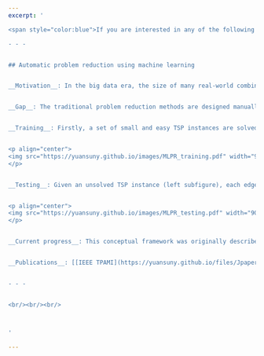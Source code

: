 ```yaml
---
excerpt: '

<span style="color:blue">If you are interested in any of the following projects, feel free to contract me for a discussion or collaboration.</span>

- - - 


## Automatic problem reduction using machine learning


__Motivation__: In the big data era, the size of many real-world combinatorial optimisation problems has increased significantly over the years, making the problems very hard to solve. This project aims to develop innovative problem reduction methods using machine learning to reduce the size of large-scale optimisation problems so that the reduced problems can be solved by existing optimisation algorithms. 


__Gap__: The traditional problem reduction methods are designed manually, relying on the intuition or insights of an expert. In contrast, we will develop innovative machine learning models to automate the process of problem reduction, alleviating the requirement of domain knowledge. The underlying mechanism of the proposed method is illustrated in the context of Travelling Salesman Problem (TSP) as follows. 


__Training__: Firstly, a set of small and easy TSP instances are solved to optimality, with the optimal routes highlighted in yellow in the corresponding graph (left subfigure). Features (e.g. edge weight) are then extracted to characterise each edge in the graphs, and edges are mapped to the feature space as training examples (middle subfigure). Finally, classification algorithms can be used to learn a decision boundary in the feature space to well separate edges that are part of the optimal routes from those which are not (right subfigure). 


<p align="center">
<img src="https://yuansuny.github.io/images/MLPR_training.pdf" width="900" height="180"> 
</p>


__Testing__: Given an unsolved TSP instance (left subfigure), each edge in the corresponding graph is first mapped to a point in the feature space (middle subfigure). Based on the location of the points with respect to the optimal decision boundary, the edges that are not expected to be part of the optimal route can be predicted and removed from the corresponding graph (right subfigure). 


<p align="center">
<img src="https://yuansuny.github.io/images/MLPR_testing.pdf" width="900" height="180"> 
</p>


__Current progress__: This conceptual framework was originally described in our recent IEEE TPAMI paper. As a proof of concept, we have shown that this framework works well on two problems. As this is a largely unexplored research area, we see great potential in this hybrid technique and a lot of opportunities for future work. 


__Publications__: [[IEEE TPAMI](https://yuansuny.github.io/files/Jpaper_MLPR.pdf), [OR Spectrum](https://arxiv.org/pdf/2005.05847.pdf)] 


- - - 


<br/><br/><br/>



'

---
```

